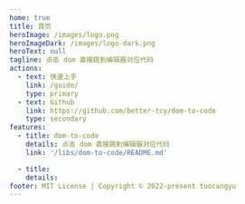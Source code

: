 ```yaml
---
home: true
title: 首页
heroImage: /images/logo.png
heroImageDark: /images/logo-dark.png
heroText: null
tagline: 点击 dom 直接跳到编辑器对应代码
actions:
  - text: 快速上手
    link: /guide/
    type: primary
  - text: Github
    link: https://github.com/better-tcy/dom-to-code
    type: secondary
features:
  - title: dom-to-code
    details: 点击 dom 直接跳到编辑器对应代码
    link: '/libs/dom-to-code/README.md'

  - title:
    details:
footer: MIT License | Copyright © 2022-present tuocangyu
---
```

